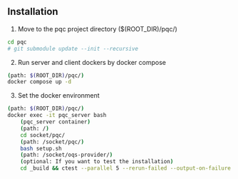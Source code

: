 
## Installation

1. Move to the pqc project directory ($(ROOT_DIR)/pqc/)
```bash
cd pqc
# git submodule update --init --recursive
```
2. Run server and client dockers by docker compose
```bash
(path: $(ROOT_DIR)/pqc/)
docker compose up -d
```

3. Set the docker environment
```bash
(path: $(ROOT_DIR)/pqc/)
docker exec -it pqc_server bash
    (pqc_server container)
    (path: /)
    cd socket/pqc/
    (path: /socket/pqc/)
    bash setup.sh
    (path: /socket/oqs-provider/)
    (optional: If you want to test the installation)
    cd _build && ctest --parallel 5 --rerun-failed --output-on-failure -V
```




<!-- ## How to add submodule
```bash
git submodule add <repositoy.git>
(example)
git submodule add https://github.com/open-quantum-safe/oqs-provider.git
git submodule update --init --recursive
``` -->